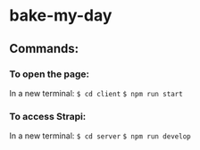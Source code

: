 # bake-my-day

## Commands:

### To open the page:

In a new terminal:
`$ cd client`
`$ npm run start`

### To access Strapi:

In a new terminal:
`$ cd server`
`$ npm run develop`
